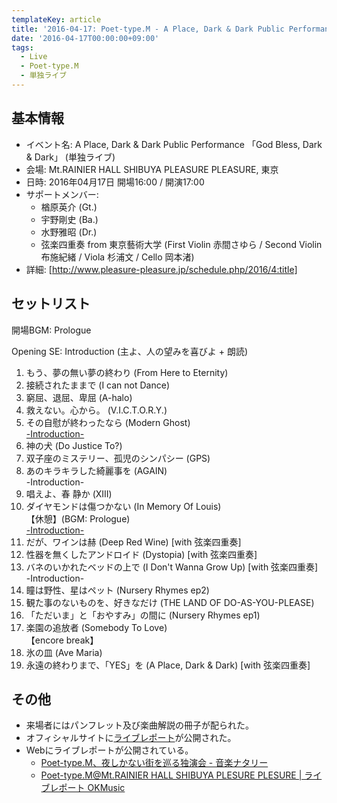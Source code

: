 ```yaml
---
templateKey: article
title: '2016-04-17: Poet-type.M - A Place, Dark & Dark Public Performance 「God Bless, Dark & Dark」 at Mt.RAINIER HALL SHIBUYA PLEASURE PLEASURE'
date: '2016-04-17T00:00:00+09:00'
tags:
  - Live
  - Poet-type.M
  - 単独ライブ
---
```

## 基本情報

* イベント名: A Place, Dark & Dark Public Performance 「God Bless, Dark & Dark」 (単独ライブ)
* 会場: Mt.RAINIER HALL SHIBUYA PLEASURE PLEASURE, 東京
* 日時: 2016年04月17日 開場16:00 / 開演17:00
* サポートメンバー:
  * 楢原英介 (Gt.)
  * 宇野剛史 (Ba.)
  * 水野雅昭 (Dr.)
  * 弦楽四重奏 from 東京藝術大学 (First Violin 赤間さゆら / Second Violin 布施紀緒 / Viola 杉浦文 / Cello 岡本渚)
* 詳細: [http://www.pleasure-pleasure.jp/schedule.php/2016/4:title]

## セットリスト

開場BGM: Prologue

Opening SE: Introduction (主よ、人の望みを喜びよ + 朗読)

1. もう、夢の無い夢の終わり (From Here to Eternity)
1. 接続されたままで (I can not Dance)
1. 窮屈、退屈、卑屈 (A-halo)
1. 救えない。心から。 (V.I.C.T.O.R.Y.)
1. その自慰が終わったなら (Modern Ghost)<br>
   [-Introduction-](http://monden-info.hatenablog.com/entry/2015/01/31/000003)
1. 神の犬 (Do Justice To?)
1. 双子座のミステリー、孤児のシンパシー (GPS)
1. あのキラキラした綺麗事を (AGAIN)<br>
   -Introduction-
1. 唱えよ、春 静か (XIII)
1. ダイヤモンドは傷つかない (In Memory Of Louis)<br>
   【休憩】(BGM: Prologue)<br>
   [-Introduction-](http://monden-info.hatenablog.com/entry/2015/01/31/000002)
1. だが、ワインは赫 (Deep Red Wine) [with 弦楽四重奏]
1. 性器を無くしたアンドロイド (Dystopia) [with 弦楽四重奏]
1. バネのいかれたベッドの上で (I Don't Wanna Grow Up) [with 弦楽四重奏]<br>
   -Introduction-
1. 瞳は野性、星はペット (Nursery Rhymes ep2)
1. 観た事のないものを、好きなだけ (THE LAND OF DO-AS-YOU-PLEASE)
1. 「ただいま」と「おやすみ」の間に (Nursery Rhymes ep1)
1. 楽園の追放者 (Somebody To Love)<br>
   【encore break】
1. 氷の皿 (Ave Maria)
1. 永遠の終わりまで、「YES」を (A Place, Dark & Dark) [with 弦楽四重奏]

## その他

* 来場者にはパンフレット及び楽曲解説の冊子が配られた。
* オフィシャルサイトに[ライブレポート](http://ptm-net.com/report/2016/04/17)が公開された。
* Webにライブレポートが公開されている。
  * [Poet-type.M、夜しかない街を巡る独演会 - 音楽ナタリー](http://natalie.mu/music/news/184752)
  * [Poet-type.M@Mt.RAINIER HALL SHIBUYA PLESURE PLESURE | ライブレポート OKMusic](http://okmusic.jp/ups/reports/1559)

